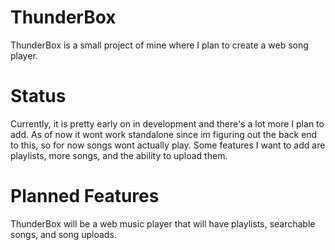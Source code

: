 # ThunderBox

ThunderBox is a small project of mine where I plan to create a web song player.

# Status

Currently, it is pretty early on in development and there's a lot more I plan to add. As of now it wont work standalone since im figuring out the back end to this, so for now songs wont actually play.
Some features I want to add are playlists, more songs, and the ability to upload them.

# Planned Features

ThunderBox will be a web music player that will have playlists, searchable songs, and song uploads.
